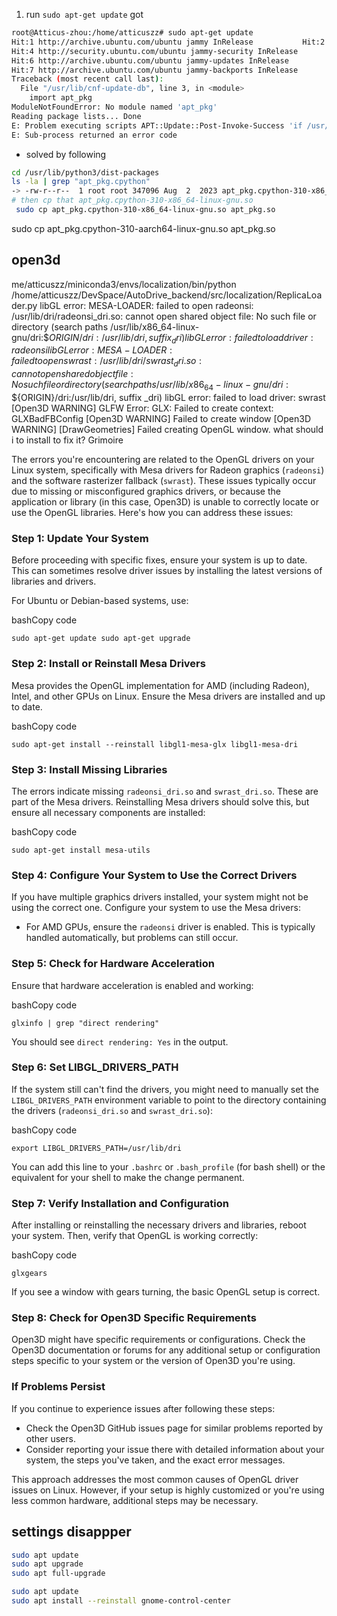 1. run `sudo apt-get update` got

```bash
root@Atticus-zhou:/home/atticuszz# sudo apt-get update
Hit:1 http://archive.ubuntu.com/ubuntu jammy InRelease           Hit:2 https://download.docker.com/linux/ubuntu jammy InRelease   Hit:3 https://developer.download.nvidia.com/compute/cuda/repos/wsl-ubuntu/x86_64  InRelease
Hit:4 http://security.ubuntu.com/ubuntu jammy-security InRelease                                                           Hit:5 https://ppa.launchpadcontent.net/deadsnakes/ppa/ubuntu jammy InRelease
Hit:6 http://archive.ubuntu.com/ubuntu jammy-updates InRelease
Hit:7 http://archive.ubuntu.com/ubuntu jammy-backports InRelease
Traceback (most recent call last):
  File "/usr/lib/cnf-update-db", line 3, in <module>
    import apt_pkg
ModuleNotFoundError: No module named 'apt_pkg'
Reading package lists... Done
E: Problem executing scripts APT::Update::Post-Invoke-Success 'if /usr/bin/test -w /var/lib/command-not-found/ -a -e /usr/lib/cnf-update-db; then /usr/lib/cnf-update-db > /dev/null; fi'
E: Sub-process returned an error code
```

- solved by following

```bash
cd /usr/lib/python3/dist-packages
ls -la | grep "apt_pkg.cpython"
-> -rw-r--r--  1 root root 347096 Aug  2  2023 apt_pkg.cpython-310-x86_64-linux-gnu.so
# then cp that apt_pkg.cpython-310-x86_64-linux-gnu.so
 sudo cp apt_pkg.cpython-310-x86_64-linux-gnu.so apt_pkg.so
```

sudo cp apt_pkg.cpython-310-aarch64-linux-gnu.so apt_pkg.so

## open3d

me/atticuszz/miniconda3/envs/localization/bin/python /home/atticuszz/DevSpace/AutoDrive_backend/src/localization/ReplicaLoader.py libGL error: MESA-LOADER: failed to open radeonsi: /usr/lib/dri/radeonsi_dri.so: cannot open shared object file: No such file or directory (search paths /usr/lib/x86_64-linux-gnu/dri:\$${ORIGIN}/dri:/usr/lib/dri, suffix _dri) libGL error: failed to load driver: radeonsi libGL error: MESA-LOADER: failed to open swrast: /usr/lib/dri/swrast_dri.so: cannot open shared object file: No such file or directory (search paths /usr/lib/x86_64-linux-gnu/dri:\$${ORIGIN}/dri:/usr/lib/dri, suffix \_dri) libGL error: failed to load driver: swrast [Open3D WARNING] GLFW Error: GLX: Failed to create context: GLXBadFBConfig [Open3D WARNING] Failed to create window [Open3D WARNING] [DrawGeometries] Failed creating OpenGL window. what should i to install to fix it?
Grimoire

The errors you're encountering are related to the OpenGL drivers on your Linux system, specifically with Mesa drivers for Radeon graphics (`radeonsi`) and the software rasterizer fallback (`swrast`). These issues typically occur due to missing or misconfigured graphics drivers, or because the application or library (in this case, Open3D) is unable to correctly locate or use the OpenGL libraries. Here's how you can address these issues:

### Step 1: Update Your System

Before proceeding with specific fixes, ensure your system is up to date. This can sometimes resolve driver issues by installing the latest versions of libraries and drivers.

For Ubuntu or Debian-based systems, use:

bashCopy code

`sudo apt-get update sudo apt-get upgrade`

### Step 2: Install or Reinstall Mesa Drivers

Mesa provides the OpenGL implementation for AMD (including Radeon), Intel, and other GPUs on Linux. Ensure the Mesa drivers are installed and up to date.

bashCopy code

`sudo apt-get install --reinstall libgl1-mesa-glx libgl1-mesa-dri`

### Step 3: Install Missing Libraries

The errors indicate missing `radeonsi_dri.so` and `swrast_dri.so`. These are part of the Mesa drivers. Reinstalling Mesa drivers should solve this, but ensure all necessary components are installed:

bashCopy code

`sudo apt-get install mesa-utils`

### Step 4: Configure Your System to Use the Correct Drivers

If you have multiple graphics drivers installed, your system might not be using the correct one. Configure your system to use the Mesa drivers:

- For AMD GPUs, ensure the `radeonsi` driver is enabled. This is typically handled automatically, but problems can still occur.

### Step 5: Check for Hardware Acceleration

Ensure that hardware acceleration is enabled and working:

bashCopy code

`glxinfo | grep "direct rendering"`

You should see `direct rendering: Yes` in the output.

### Step 6: Set LIBGL_DRIVERS_PATH

If the system still can't find the drivers, you might need to manually set the `LIBGL_DRIVERS_PATH` environment variable to point to the directory containing the drivers (`radeonsi_dri.so` and `swrast_dri.so`):

bashCopy code

`export LIBGL_DRIVERS_PATH=/usr/lib/dri`

You can add this line to your `.bashrc` or `.bash_profile` (for bash shell) or the equivalent for your shell to make the change permanent.

### Step 7: Verify Installation and Configuration

After installing or reinstalling the necessary drivers and libraries, reboot your system. Then, verify that OpenGL is working correctly:

bashCopy code

`glxgears`

If you see a window with gears turning, the basic OpenGL setup is correct.

### Step 8: Check for Open3D Specific Requirements

Open3D might have specific requirements or configurations. Check the Open3D documentation or forums for any additional setup or configuration steps specific to your system or the version of Open3D you're using.

### If Problems Persist

If you continue to experience issues after following these steps:

- Check the Open3D GitHub issues page for similar problems reported by other users.
- Consider reporting your issue there with detailed information about your system, the steps you've taken, and the exact error messages.

This approach addresses the most common causes of OpenGL driver issues on Linux. However, if your setup is highly customized or you're using less common hardware, additional steps may be necessary.

## settings disappper

```bash
sudo apt update
sudo apt upgrade
sudo apt full-upgrade

sudo apt update
sudo apt install --reinstall gnome-control-center
```
